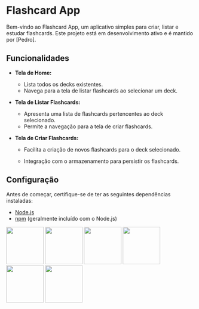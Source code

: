 # Flashcard App

Bem-vindo ao Flashcard App, um aplicativo simples para criar, listar e estudar flashcards. Este projeto está em desenvolvimento ativo e é mantido por [Pedro].

## Funcionalidades

- **Tela de Home:**
  - Lista todos os decks existentes.
  - Navega para a tela de listar flashcards ao selecionar um deck.

- **Tela de Listar Flashcards:**
  - Apresenta uma lista de flashcards pertencentes ao deck selecionado.
  - Permite a navegação para a tela de criar flashcards.

- **Tela de Criar Flashcards:**
  - Facilita a criação de novos flashcards para o deck selecionado.

  - Integração com o armazenamento para persistir os flashcards.



## Configuração

Antes de começar, certifique-se de ter as seguintes dependências instaladas:

- [Node.js](https://nodejs.org/)
- [npm](https://www.npmjs.com/) (geralmente incluído com o Node.js)
<img src="https://github.com/pedrohd21/Flashcard/assets/67549131/ca1e66e2-59a1-4e98-b248-0602b25bbfc8" width="100" />
<img src="https://github.com/pedrohd21/Flashcard/assets/67549131/c60520bc-f6d8-4870-8039-6fcafb3892fc" width="100" />
<img src="https://github.com/pedrohd21/Flashcard/assets/67549131/398ebe86-e35d-4be3-bbf5-5ed1fa62b71d" width="100" />
<img src="https://github.com/pedrohd21/Flashcard/assets/67549131/c7876fda-ebb8-4a87-9fea-ae46b964e589" width="100" />
<img src="https://github.com/pedrohd21/Flashcard/assets/67549131/c0516ca5-3bd7-4fdf-ac5e-1e9b5ab56171" width="100" />
<img src="https://github.com/pedrohd21/Flashcard/assets/67549131/4f0ec386-764f-4d23-aa19-9672acac93e1" width="100" />
